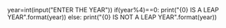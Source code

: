 year=int(input("ENTER THE YEAR"))
if(year%4)==0:
print("{0} IS A LEAP YEAR".format(year))
else:
print("{0} IS NOT A LEAP YEAR".format(year))
